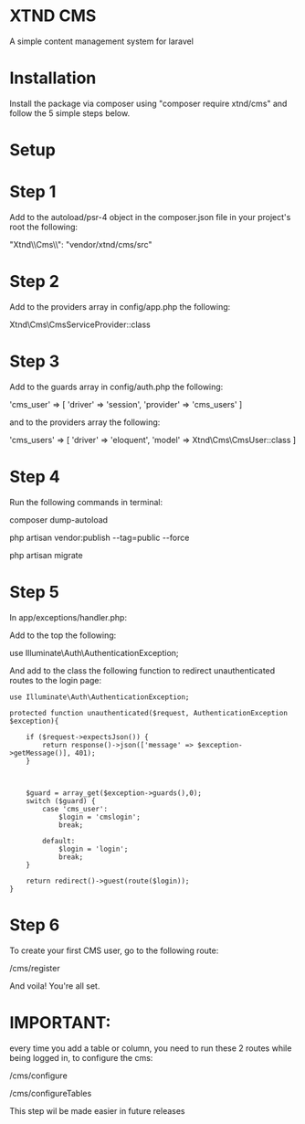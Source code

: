 # XTND CMS
A simple content management system for laravel 

# Installation
Install the package via composer using "composer require xtnd/cms" and follow the 5 simple steps below.

# Setup

# Step 1

Add to the autoload/psr-4 object in the composer.json file in your project's root the following:

"Xtnd\\\Cms\\\\": "vendor/xtnd/cms/src"

# Step 2
Add to the providers array in config/app.php the following:

Xtnd\Cms\CmsServiceProvider::class

# Step 3
Add to the guards array in config/auth.php the following:

'cms_user' => [
            'driver' => 'session',
            'provider' => 'cms_users'
        ]
        
and to the providers array the following:

'cms_users' => [
            'driver' => 'eloquent',
            'model' => Xtnd\Cms\CmsUser::class
        ]
        
# Step 4
Run the following commands in terminal:

composer dump-autoload

php artisan vendor:publish --tag=public --force

php artisan migrate

# Step 5

In app/exceptions/handler.php:

Add to the top the following:

use Illuminate\Auth\AuthenticationException;

And add to the class the following function to redirect unauthenticated routes to the login page:

    use Illuminate\Auth\AuthenticationException;

    protected function unauthenticated($request, AuthenticationException $exception){   

        if ($request->expectsJson()) {
            return response()->json(['message' => $exception->getMessage()], 401);
        }



        $guard = array_get($exception->guards(),0);
        switch ($guard) {
            case 'cms_user':
                $login = 'cmslogin';
                break;

            default:
                $login = 'login';
                break;
        }

        return redirect()->guest(route($login));
    }


# Step 6
To create your first CMS user, go to the following route:

/cms/register

And voila! You're all set.

# IMPORTANT:
every time you add a table or column, you need to run these 2 routes while being logged in, to configure the cms:

/cms/configure

/cms/configureTables

This step wil be made easier in future releases


